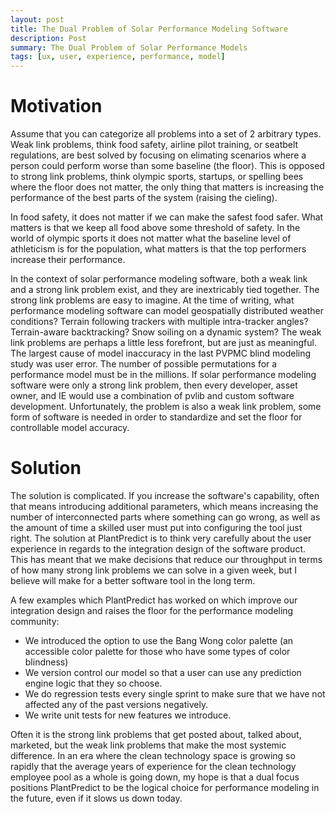 ```yaml
---
layout: post
title: The Dual Problem of Solar Performance Modeling Software
description: Post
summary: The Dual Problem of Solar Performance Models
tags: [ux, user, experience, performance, model]
---
```



# Motivation
Assume that you can categorize all problems into a set of 2 arbitrary types.  Weak link problems, think food safety, airline pilot training, or seatbelt regulations, are best solved by focusing on elimating scenarios where a person could perform worse than some baseline (the floor).  This is opposed to strong link problems, think olympic sports, startups, or spelling bees where the floor does not matter, the only thing that matters is increasing the performance of the best parts of the system (raising the cieling).  

In food safety, it does not matter if we can make the safest food safer.  What matters is that we keep all food above some threshold of safety.  In the world of olympic sports it does not matter what the baseline level of athleticism is for the population, what matters is that the top performers increase their performance.

In the context of solar performance modeling software, both a weak link and a strong link problem exist, and they are inextricably tied together.  The strong link problems are easy to imagine.  At the time of writing, what performance modeling software can model geospatially distributed weather conditions?  Terrain following trackers with multiple intra-tracker angles? Terrain-aware backtracking?  Snow soiling on a dynamic system?  The weak link problems are perhaps a little less forefront, but are just as meaningful.  The largest cause of model inaccuracy in the last PVPMC blind modeling study was user error.  The number of possible permutations for a performance model must be in the millions.  If solar performance modeling software were only a strong link problem, then every developer, asset owner, and IE would use a combination of pvlib and custom software development.  Unfortunately, the problem is also a weak link problem, some form of software is needed in order to standardize and set the floor for controllable model accuracy.  

# Solution

The solution is complicated.  If you increase the software's capability, often that means introducing additional parameters, which means increasing the number of interconnected parts where something can go wrong, as well as the amount of time a skilled user must put into configuring the tool just right.  The solution at PlantPredict is to think very carefully about the user experience in regards to the integration design of the software product.  This has meant that we make decisions that reduce our throughput in terms of how many strong link problems we can solve in a given week, but I believe will make for a better software tool in the long term.  

A few examples which PlantPredict has worked on which improve our integration design and raises the floor for the performance modeling community:
- We introduced the option to use the Bang Wong color palette (an accessible color palette for those who have some types of color blindness)
- We version control our model so that a user can use any prediction engine logic that they so choose.
- We do regression tests every single sprint to make sure that we have not affected any of the past versions negatively.
- We write unit tests for new features we introduce.

Often it is the strong link problems that get posted about, talked about, marketed, but the weak link problems that make the most systemic difference.  In an era where the clean technology space is growing so rapidly that the average years of experience for the clean technology employee pool as a whole is going down, my hope is that a dual focus positions PlantPredict to be the logical choice for performance modeling in the future, even if it slows us down today.